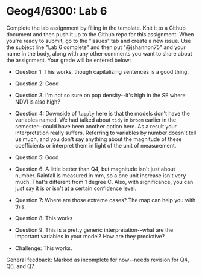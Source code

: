 # Geog4/6300: Lab 6

Complete the lab assignment by filling in the template. Knit it to a Github document and then push it up to the Github repo for this assignment. When you're ready to submit, go to the "issues" tab and create a new issue. Use the subject line "Lab 6 complete" and then put "@jshannon75" and your name in the body, along with any other comments you want to share about the assignment. Your grade will be entered below:

* Question 1: This works, though capitalizing sentences is a good thing.<p>
* Question 2: Good<p>
* Question 3: I'm not so sure on pop density--it's high in the SE where NDVI is also high?<p>
* Question 4: Downside of `lapply` here is that the models don't have the variables named. We had talked about `tidy` in `broom` earlier in the semester--could have been another option here. As a result your interpretation really suffers. Referring to variables by number doesn't tell us much, and you don't say anything about the magnitude of these coefficients or interpret them in light of the unit of measurement.<p>
* Question 5: Good<p>
* Question 6: A little better than Q4, but magnitude isn't just about number. Rainfall is measured in mm, so a one unit increase isn't very much. That's different from 1 degree C. Also, with significance, you can just say it is or isn't at a certain confidence level.<p>
* Question 7: Where are those extreme cases? The map can help you with this.<p>
* Question 8: This works<p>
* Question 9: This is a pretty generic interpretation--what are the important variables in your model? How are they predictive?<p>
* Challenge: This works.<p>
<p>
General feedback: Marked as incomplete for now--needs revision for Q4, Q6, and Q7.
